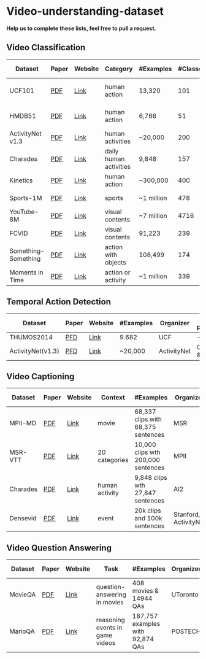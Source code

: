 # Video-understanding-dataset
**Help us to complete these lists, feel free to pull a request.**
## Video Classification

Dataset | Paper | Website | Category | #Examples |#Classes | Duration | Organizer | SOTA performance
--------|-------|---------|----------|-----------|---------|----------|-----------|-----------------
UCF101  | [PDF][p1] | [Link][l1] | human action | 13,320 | 101 | <10s | UCF | 98% (DeepMind I3D)
HMDB51  | [PDF][p2] | [Link][l2] | human action | 6,766 | 51 | <10s | SERRE LAB, Brown | -
ActivityNet v1.3| [PDF][p8] | [Link][l8] | human activities | ~20,000 | 200 | - | ActivityNet | 8.83% err (iBUG)
Charades | [PDF][p4] | [Link][l4] | daily human activities | 9,848 | 157 | - | AI2 | -
Kinetics | [PDF][p3] | [Link][l3] | human action | ~300,000 | 400 |  10s  | DeepMind  | -
Sports-1M | [PDF][p5] | [Link][l5] | sports | ~1 million | 478 | 5m36s | Google & Stanford | -
YouTube-8M | [PDF][p6] | [Link][l6] | visual contents | ~7 million | 4716 | 120-500s | Google Cloud | 85% GAP (WILLOW)
FCVID | [PDF][p9] | [Link][l9] | visual contents |  91,223 | 239 | 100s+ | Fudan-Columbia | - 
Something-Something | [PDF][p10] | [Link][l10] | action with objects |  108,499 | 174 | ~4s | TwentyBN | - 
Moments in Time | [PDF][p7] | [Link][l7] | action or activity | ~1 million | 339 | 3s | MIT-IBM Watson | -


## Temporal Action Detection
Dataset | Paper | Website | #Examples | Organizer | SOTA performance
--------|-------|---------|-----------|-----------|-----------------
THUMOS2014 | [PFD][t1] | [Link][d1] | 9.682 | UCF| -
ActivityNet(v1.3) | [PFD][p8] | [Link][l8] | ~20,000 | ActivityNet| 0.344(SJTU & Columbia )

## Video Captioning 
Dataset | Paper | Website | Context | #Examples | Organizer | SOTA performance
--------|-------|---------|----------|-----------|-----------|-----------------
MPII-MD |[PDF][v2]| [Link][c2] | movie | 68,337 clips with 68,375 sentences| MSR | -
MSR-VTT |[PDF][v1]| [Link][c1] | 20 categories| 10,000 clips wth 200,000 sentences| MPII | -
Charades |[PDF][p4]| [Link][l4] | human activity| 9,848 clips wth 27,847 sentences| AI2 | -
Densevid |[PDF][v3]| [Link][c3] | event | 20k clips and 100k sentences | Stanford, ActivityNet | -

## Video Question Answering 
Dataset | Paper | Website | Task | #Examples | Organizer | SOTA performance
--------|-------|---------|----------|-----------|-----------|-----------------
MovieQA |[PDF][q1]| [Link][a1] | question-answering in movies | 408 movies & 14944 QAs| UToronto | -
MarioQA |[PDF][q2]| [Link][a2] | reasoning events in game videos | 187,757 examples with 92,874 QAs| POSTECH | -

[p1]: http://crcv.ucf.edu/papers/UCF101_CRCV-TR-12-01.pdf
[l1]: http://crcv.ucf.edu/data/UCF101.php
[P2]: http://cbcl.mit.edu/publications/ps/Kuehne_etal_iccv11.pdf
[L2]: http://serre-lab.clps.brown.edu/resource/hmdb-a-large-human-motion-database/
[p3]: https://arxiv.org/abs/1705.06950
[l3]: https://deepmind.com/research/open-source/open-source-datasets/kinetics/
[p4]: https://arxiv.org/abs/1708.02696
[l4]: http://allenai.org/plato/charades/
[p5]: http://cs.stanford.edu/people/karpathy/deepvideo/deepvideo_cvpr2014.pdf
[l5]: http://cs.stanford.edu/people/karpathy/deepvideo/
[p6]: https://arxiv.org/abs/1609.08675
[l6]: https://research.google.com/youtube8m/
[p7]: http://moments.csail.mit.edu/data/moments_paper.pdf
[l7]: http://moments.csail.mit.edu/
[p8]: https://www.cv-foundation.org/openaccess/content_cvpr_2015/papers/Heilbron_ActivityNet_A_Large-Scale_2015_CVPR_paper.pdf
[l8]: http://activity-net.org/index.html
[p9]: https://arxiv.org/abs/1502.07209
[l9]: http://bigvid.fudan.edu.cn/FCVID/
[p10]: https://arxiv.org/abs/1706.04261
[l10]: https://www.twentybn.com/datasets/something-something

[t1]: http://crcv.ucf.edu/papers/UCF101_CRCV-TR-12-01.pdf
[d1]: http://crcv.ucf.edu/THUMOS14/download.html

[v1]: https://www.microsoft.com/en-us/research/wp-content/uploads/2016/06/cvpr16.msr-vtt.tmei_-1.pdf
[c1]: http://ms-multimedia-challenge.com/2017/
[v2]: https://www.cv-foundation.org/openaccess/content_cvpr_2015/papers/Rohrbach_A_Dataset_for_2015_CVPR_paper.pdf
[c2]: https://www.mpi-inf.mpg.de/departments/computer-vision-and-multimodal-computing/research/vision-and-language/mpii-movie-description-dataset/
[v3]: https://arxiv.org/abs/1705.00754
[c3]: https://cs.stanford.edu/people/ranjaykrishna/densevid/

[q1]: http://movieqa.cs.toronto.edu/static/files/CVPR2016_MovieQA.pdf
[a1]: http://movieqa.cs.toronto.edu/home/
[q2]: https://arxiv.org/abs/1612.01669
[a2]: http://cvlab.postech.ac.kr/research/MarioQA/
